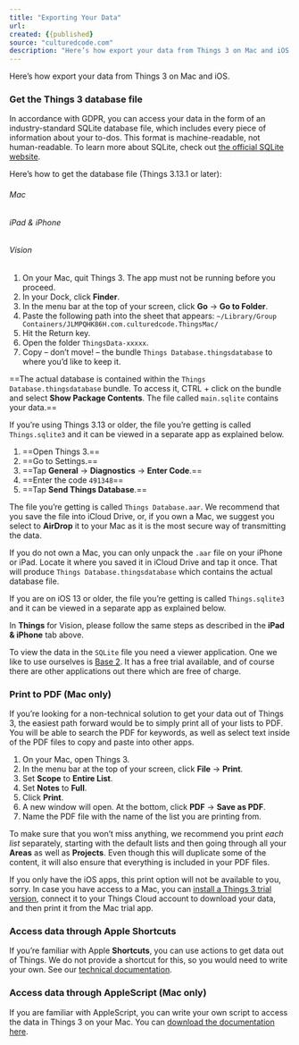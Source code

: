 ```yaml
---
title: "Exporting Your Data"
url:
created: {{published}
source: "culturedcode.com"
description: "Here’s how export your data from Things 3 on Mac and iOS."
---
```

Here’s how export your data from Things 3 on Mac and iOS.

### Get the Things 3 database file

In accordance with GDPR, you can access your data in the form of an industry-standard SQLite database file, which includes every piece of information about your to-dos. This format is machine-readable, not human-readable. To learn more about SQLite, check out [the official SQLite website](https://www.sqlite.org/).

Here’s how to get the database file (Things 3.13.1 or later):

###### Mac

###### iPad & iPhone

###### Vision

1. On your Mac, quit Things 3. The app must not be running before you proceed.
2. In your Dock, click **Finder**.
3. In the menu bar at the top of your screen, click **Go** → **Go to Folder**.
4. Paste the following path into the sheet that appears: `~/Library/Group Containers/JLMPQHK86H.com.culturedcode.ThingsMac/`
5. Hit the Return key.
6. Open the folder `ThingsData-xxxxx`.
7. Copy – don’t move! – the bundle `Things Database.thingsdatabase` to where you’d like to keep it.


==The actual database is contained within the `Things Database.thingsdatabase` bundle. To access it, CTRL + click on the bundle and select **Show Package Contents**. The file called `main.sqlite` contains your data.==

If you’re using Things 3.13 or older, the file you’re getting is called `Things.sqlite3` and it can be viewed in a separate app as explained below.

1. ==Open Things 3.==
2. ==Go to Settings.==
3. ==Tap **General** → **Diagnostics** → **Enter Code**.==
4. ==Enter the code `491348`==
5. ==Tap **Send Things Database**.==

The file you’re getting is called `Things Database.aar`. We recommend that you save the file into iCloud Drive, or, if you own a Mac, we suggest you select to **AirDrop** it to your Mac as it is the most secure way of transmitting the data.

If you do not own a Mac, you can only unpack the `.aar` file on your iPhone or iPad. Locate it where you saved it in iCloud Drive and tap it once. That will produce `Things Database.thingsdatabase` which contains the actual database file.

If you are on iOS 13 or older, the file you’re getting is called `Things.sqlite3` and it can be viewed in a separate app as explained below.

In **Things** for Vision, please follow the same steps as described in the **iPad & iPhone** tab above.

To view the data in the `SQLite` file you need a viewer application. One we like to use ourselves is [Base 2](https://menial.co.uk/base/). It has a free trial available, and of course there are other applications out there which are free of charge.

### Print to PDF (Mac only)

If you’re looking for a non-technical solution to get your data out of Things 3, the easiest path forward would be to simply print all of your lists to PDF. You will be able to search the PDF for keywords, as well as select text inside of the PDF files to copy and paste into other apps.

1. On your Mac, open Things 3.
2. In the menu bar at the top of your screen, click **File** → **Print**.
3. Set **Scope** to **Entire List**.
4. Set **Notes** to **Full**.
5. Click **Print**.
6. A new window will open. At the bottom, click **PDF** → **Save as PDF**.
7. Name the PDF file with the name of the list you are printing from.

To make sure that you won’t miss anything, we recommend you print *each list* separately, starting with the default lists and then going through all your **Areas** as well as **Projects**. Even though this will duplicate some of the content, it will also ensure that everything is included in your PDF files.

If you only have the iOS apps, this print option will not be available to you, sorry. In case you have access to a Mac, you can [install a Things 3 trial version](https://culturedcode.com/things/support/articles/2803551/), connect it to your Things Cloud account to download your data, and then print it from the Mac trial app.

### Access data through Apple Shortcuts

If you’re familiar with Apple **Shortcuts**, you can use actions to get data out of Things. We do not provide a shortcut for this, so you would need to write your own. See our [technical documentation](https://culturedcode.com/things/support/articles/9596775/).

### Access data through AppleScript (Mac only)

If you are familiar with AppleScript, you can write your own script to access the data in Things 3 on your Mac. You can [download the documentation here](https://culturedcode.com/things/download/Things3AppleScriptGuide.pdf).